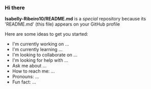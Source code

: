 ### Hi there

**Isabelly-Ribeiro10/README.md** is a _special_ repository because its 'README.md'  (this file) appears on your GitHub profile

Here are some ideas to get you started:

- I'm currently working on ...
- I'm currently learning ...
- I'm looking to collaborate on ...
- I'm looking for help with ...
- Ask me about ...
- How to reach me: ...
- Pronouns: ...
- Fun fact: ...
